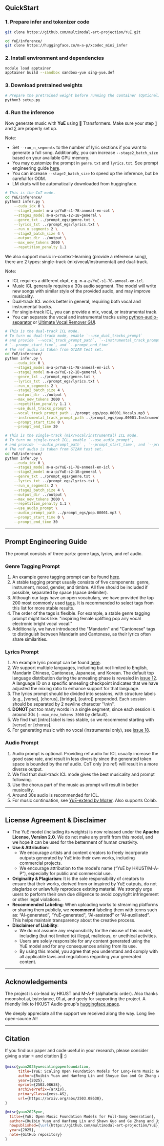 ## QuickStart

### 1. Prepare infer and tokenizer code

```bash
git clone https://github.com/multimodal-art-projection/YuE.git

cd YuE/inference/
git clone https://huggingface.co/m-a-p/xcodec_mini_infer
```

### 2. Install environment and dependencies

```bash
module load apptainer
apptainer build --sandbox sandbox-yue sing-yue.def
```

### 3. Download pretrained weights

```bash
# Prepare the pretrained weight before running the container (Optional)
python3 setup.py
```

### 4. Run the inference

Now generate music with **YuE** using 🤗 Transformers. Make sure your step [1](#1-install-environment-and-dependencies) and [2](#2-download-the-infer-code-and-tokenizer) are properly set up.

Note:

- Set `--run_n_segments` to the number of lyric sections if you want to generate a full song. Additionally, you can increase `--stage2_batch_size` based on your available GPU memory.
- You may customize the prompt in `genre.txt` and `lyrics.txt`. See prompt engineering guide [here](#prompt-engineering-guide).
- You can increase `--stage2_batch_size` to speed up the inference, but be careful for OOM.
- LM ckpts will be automatically downloaded from huggingface.

```bash
# This is the CoT mode.
cd YuE/inference/
python3 infer.py \
    --cuda_idx 0 \
    --stage1_model m-a-p/YuE-s1-7B-anneal-en-cot \
    --stage2_model m-a-p/YuE-s2-1B-general \
    --genre_txt ../prompt_egs/genre.txt \
    --lyrics_txt ../prompt_egs/lyrics.txt \
    --run_n_segments 2 \
    --stage2_batch_size 4 \
    --output_dir ../output \
    --max_new_tokens 3000 \
    --repetition_penalty 1.1
```

We also support music in-context-learning (provide a reference song), there are 2 types: single-track (mix/vocal/instrumental) and dual-track.

Note:

- ICL requires a different ckpt, e.g. `m-a-p/YuE-s1-7B-anneal-en-icl`.
- Music ICL generally requires a 30s audio segment. The model will write new songs with similar style of the provided audio, and may improve musicality.
- Dual-track ICL works better in general, requiring both vocal and instrumental tracks.
- For single-track ICL, you can provide a mix, vocal, or instrumental track.
- You can separate the vocal and instrumental tracks using [python-audio-separator](https://github.com/nomadkaraoke/python-audio-separator) or [Ultimate Vocal Remover GUI](https://github.com/Anjok07/ultimatevocalremovergui).

```bash
# This is the dual-track ICL mode.
# To turn on dual-track mode, enable `--use_dual_tracks_prompt`
# and provide `--vocal_track_prompt_path`, `--instrumental_track_prompt_path`, 
# `--prompt_start_time`, and `--prompt_end_time`
# The ref audio is taken from GTZAN test set.
cd YuE/inference/
python infer.py \
    --cuda_idx 0 \
    --stage1_model m-a-p/YuE-s1-7B-anneal-en-icl \
    --stage2_model m-a-p/YuE-s2-1B-general \
    --genre_txt ../prompt_egs/genre.txt \
    --lyrics_txt ../prompt_egs/lyrics.txt \
    --run_n_segments 2 \
    --stage2_batch_size 4 \
    --output_dir ../output \
    --max_new_tokens 3000 \
    --repetition_penalty 1.1 \
    --use_dual_tracks_prompt \
    --vocal_track_prompt_path ../prompt_egs/pop.00001.Vocals.mp3 \
    --instrumental_track_prompt_path ../prompt_egs/pop.00001.Instrumental.mp3 \
    --prompt_start_time 0 \
    --prompt_end_time 30 
```

```bash
# This is the single-track (mix/vocal/instrumental) ICL mode.
# To turn on single-track ICL, enable `--use_audio_prompt`, 
# and provide `--audio_prompt_path` , `--prompt_start_time`, and `--prompt_end_time`. 
# The ref audio is taken from GTZAN test set.
cd YuE/inference/
python infer.py \
    --cuda_idx 0 \
    --stage1_model m-a-p/YuE-s1-7B-anneal-en-icl \
    --stage2_model m-a-p/YuE-s2-1B-general \
    --genre_txt ../prompt_egs/genre.txt \
    --lyrics_txt ../prompt_egs/lyrics.txt \
    --run_n_segments 2 \
    --stage2_batch_size 4 \
    --output_dir ../output \
    --max_new_tokens 3000 \
    --repetition_penalty 1.1 \
    --use_audio_prompt \
    --audio_prompt_path ../prompt_egs/pop.00001.mp3 \
    --prompt_start_time 0 \
    --prompt_end_time 30 
```

---

## Prompt Engineering Guide

The prompt consists of three parts: genre tags, lyrics, and ref audio.

### Genre Tagging Prompt

1. An example genre tagging prompt can be found [here](prompt_egs/genre.txt).
2. A stable tagging prompt usually consists of five components: genre, instrument, mood, gender, and timbre. All five should be included if possible, separated by space (space delimiter).
3. Although our tags have an open vocabulary, we have provided the top 200 most commonly used [tags](./top_200_tags.json). It is recommended to select tags from this list for more stable results.
4. The order of the tags is flexible. For example, a stable genre tagging prompt might look like: "inspiring female uplifting pop airy vocal electronic bright vocal vocal."
5. Additionally, we have introduced the "Mandarin" and "Cantonese" tags to distinguish between Mandarin and Cantonese, as their lyrics often share similarities.

### Lyrics Prompt

1. An example lyric prompt can be found [here](prompt_egs/lyrics.txt).
2. We support multiple languages, including but not limited to English, Mandarin Chinese, Cantonese, Japanese, and Korean. The default top language distribution during the annealing phase is revealed in [issue 12](https://github.com/multimodal-art-projection/YuE/issues/12#issuecomment-2620845772). A language ID on a specific annealing checkpoint indicates that we have adjusted the mixing ratio to enhance support for that language.
3. The lyrics prompt should be divided into sessions, with structure labels (e.g., [verse], [chorus], [bridge], [outro]) prepended. Each session should be separated by 2 newline character "\n\n".
4. **DONOT** put too many words in a single segment, since each session is around 30s (`--max_new_tokens 3000` by default).
5. We find that [intro] label is less stable, so we recommend starting with [verse] or [chorus].
6. For generating music with no vocal (instrumental only), see [issue 18](https://github.com/multimodal-art-projection/YuE/issues/18).

### Audio Prompt

1. Audio prompt is optional. Providing ref audio for ICL usually increase the good case rate, and result in less diversity since the generated token space is bounded by the ref audio. CoT only (no ref) will result in a more diverse output.
2. We find that dual-track ICL mode gives the best musicality and prompt following.
3. Use the chorus part of the music as prompt will result in better musicality.
4. Around 30s audio is recommended for ICL.
5. For music continuation, see [YuE-extend by Mozer](https://github.com/Mozer/YuE-extend). Also supports Colab.

---

## License Agreement \& Disclaimer

- The YuE model (including its weights) is now released under the **Apache License, Version 2.0**. We do not make any profit from this model, and we hope it can be used for the betterment of human creativity.
- **Use & Attribution**:
  - We encourage artists and content creators to freely incorporate outputs generated by YuE into their own works, including commercial projects.
  - We encourage attribution to the model’s name (“YuE by HKUST/M-A-P”), especially for public and commercial use.
- **Originality & Plagiarism**: It is the sole responsibility of creators to ensure that their works, derived from or inspired by YuE outputs, do not plagiarize or unlawfully reproduce existing material. We strongly urge users to perform their own due diligence to avoid copyright infringement or other legal violations.
- **Recommended Labeling**: When uploading works to streaming platforms or sharing them publicly, we **recommend** labeling them with terms such as: “AI-generated”, “YuE-generated", “AI-assisted” or “AI-auxiliated”. This helps maintain transparency about the creative process.
- **Disclaimer of Liability**:
  - We do not assume any responsibility for the misuse of this model, including (but not limited to) illegal, malicious, or unethical activities.
  - Users are solely responsible for any content generated using the YuE model and for any consequences arising from its use.
  - By using this model, you agree that you understand and comply with all applicable laws and regulations regarding your generated content.

---

## Acknowledgements

The project is co-lead by HKUST and M-A-P (alphabetic order). Also thanks moonshot.ai, bytedance, 01.ai, and geely for supporting the project.
A friendly link to HKUST Audio group's [huggingface space](https://huggingface.co/HKUSTAudio).

We deeply appreciate all the support we received along the way. Long live open-source AI!

---

## Citation

If you find our paper and code useful in your research, please consider giving a star :star: and citation :pencil: :)

```BibTeX
@misc{yuan2025yuescalingopenfoundation,
      title={YuE: Scaling Open Foundation Models for Long-Form Music Generation}, 
      author={Ruibin Yuan and Hanfeng Lin and Shuyue Guo and Ge Zhang and Jiahao Pan and Yongyi Zang and Haohe Liu and Yiming Liang and Wenye Ma and Xingjian Du and Xinrun Du and Zhen Ye and Tianyu Zheng and Yinghao Ma and Minghao Liu and Zeyue Tian and Ziya Zhou and Liumeng Xue and Xingwei Qu and Yizhi Li and Shangda Wu and Tianhao Shen and Ziyang Ma and Jun Zhan and Chunhui Wang and Yatian Wang and Xiaowei Chi and Xinyue Zhang and Zhenzhu Yang and Xiangzhou Wang and Shansong Liu and Lingrui Mei and Peng Li and Junjie Wang and Jianwei Yu and Guojian Pang and Xu Li and Zihao Wang and Xiaohuan Zhou and Lijun Yu and Emmanouil Benetos and Yong Chen and Chenghua Lin and Xie Chen and Gus Xia and Zhaoxiang Zhang and Chao Zhang and Wenhu Chen and Xinyu Zhou and Xipeng Qiu and Roger Dannenberg and Jiaheng Liu and Jian Yang and Wenhao Huang and Wei Xue and Xu Tan and Yike Guo},
      year={2025},
      eprint={2503.08638},
      archivePrefix={arXiv},
      primaryClass={eess.AS},
      url={https://arxiv.org/abs/2503.08638}, 
}

@misc{yuan2025yue,
  title={YuE: Open Music Foundation Models for Full-Song Generation},
  author={Ruibin Yuan and Hanfeng Lin and Shawn Guo and Ge Zhang and Jiahao Pan and Yongyi Zang and Haohe Liu and Xingjian Du and Xeron Du and Zhen Ye and Tianyu Zheng and Yinghao Ma and Minghao Liu and Lijun Yu and Zeyue Tian and Ziya Zhou and Liumeng Xue and Xingwei Qu and Yizhi Li and Tianhao Shen and Ziyang Ma and Shangda Wu and Jun Zhan and Chunhui Wang and Yatian Wang and Xiaohuan Zhou and Xiaowei Chi and Xinyue Zhang and Zhenzhu Yang and Yiming Liang and Xiangzhou Wang and Shansong Liu and Lingrui Mei and Peng Li and Yong Chen and Chenghua Lin and Xie Chen and Gus Xia and Zhaoxiang Zhang and Chao Zhang and Wenhu Chen and Xinyu Zhou and Xipeng Qiu and Roger Dannenberg and Jiaheng Liu and Jian Yang and Stephen Huang and Wei Xue and Xu Tan and Yike Guo}, 
  howpublished={\url{https://github.com/multimodal-art-projection/YuE}},
  year={2025},
  note={GitHub repository}
}
```

<br>
